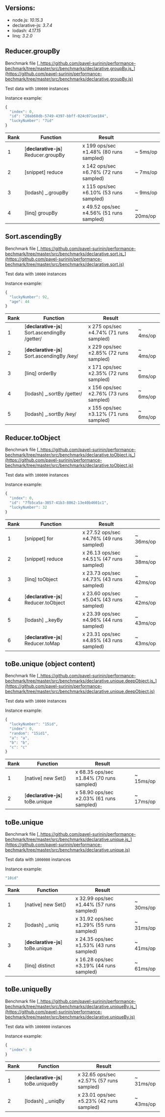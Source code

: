 
## Versions: 
 - node.js: _10.15.3_ 
 - declarative-js: _3.7.4_
 - lodash: _4.17.15_
 - linq: _3.2.0_

## Reducer.groupBy

Benchmark file [_https://github.com/pavel-surinin/performance-bechmark/tree/master/src/benchmarks/declarative.groupBy.js_](https://github.com/pavel-surinin/performance-bechmark/tree/master/src/benchmarks/declarative.groupBy.js)

Test data with `100000` instances

Instance example: 
```javascript
{
  "index": 0,
  "id": "20ab68db-5749-4397-bbff-024c071ee184",
  "luckyNumber": "7id"
}
```

| Rank | Function                             | Result                                   |           |
| ---- | ------------------------------------ | ---------------------------------------- | --------- |
| 1    | [**declarative-js**] Reducer.groupBy | x 199 ops/sec ±1.48% (80 runs sampled)   | ~ 5ms/op  |
| 2    | [snippet] reduce                     | x 142 ops/sec ±6.76% (72 runs sampled)   | ~ 7ms/op  |
| 3    | [lodash] _.groupBy                   | x 115 ops/sec ±6.10% (53 runs sampled)   | ~ 9ms/op  |
| 4    | [linq] groupBy                       | x 49.52 ops/sec ±4.56% (51 runs sampled) | ~ 20ms/op |
## Sort.ascendingBy

Benchmark file [_https://github.com/pavel-surinin/performance-bechmark/tree/master/src/benchmarks/declarative.sort.js_](https://github.com/pavel-surinin/performance-bechmark/tree/master/src/benchmarks/declarative.sort.js)

Test data with `10000` instances

Instance example: 
```javascript
{
  "luckyNumber": 92,
  "age": 44
}
```

| Rank | Function                                       | Result                                 |          |
| ---- | ---------------------------------------------- | -------------------------------------- | -------- |
| 1    | [**declarative-js**] Sort.ascendingBy /getter/ | x 275 ops/sec ±4.74% (71 runs sampled) | ~ 4ms/op |
| 2    | [**declarative-js**] Sort.ascendingBy /key/    | x 229 ops/sec ±2.85% (72 runs sampled) | ~ 4ms/op |
| 3    | [linq] orderBy                                 | x 171 ops/sec ±2.35% (72 runs sampled) | ~ 6ms/op |
| 4    | [lodash] _.sortBy /getter/                     | x 156 ops/sec ±2.76% (73 runs sampled) | ~ 6ms/op |
| 5    | [lodash] _.sortBy  /key/                       | x 155 ops/sec ±3.12% (71 runs sampled) | ~ 6ms/op |
## Reducer.toObject

Benchmark file [_https://github.com/pavel-surinin/performance-bechmark/tree/master/src/benchmarks/declarative.toObject.js_](https://github.com/pavel-surinin/performance-bechmark/tree/master/src/benchmarks/declarative.toObject.js)

Test data with `100000` instances

Instance example: 
```javascript
{
  "index": 0,
  "id": "7fb5ca5a-3057-41b3-8862-13e40b4601c1",
  "luckyNumber": 32
}
```

| Rank | Function                              | Result                                   |           |
| ---- | ------------------------------------- | ---------------------------------------- | --------- |
| 1    | [snippet] for                         | x 27.52 ops/sec ±4.76% (49 runs sampled) | ~ 36ms/op |
| 2    | [snippet] reduce                      | x 26.13 ops/sec ±4.51% (47 runs sampled) | ~ 38ms/op |
| 3    | [linq] toObject                       | x 23.73 ops/sec ±4.73% (43 runs sampled) | ~ 42ms/op |
| 4    | [**declarative-js**] Reducer.toObject | x 23.60 ops/sec ±5.04% (43 runs sampled) | ~ 42ms/op |
| 5    | [lodash] _.keyBy                      | x 23.39 ops/sec ±4.96% (44 runs sampled) | ~ 43ms/op |
| 6    | [**declarative-js**] Reducer.toMap    | x 23.31 ops/sec ±4.85% (43 runs sampled) | ~ 43ms/op |
## toBe.unique (object content)

Benchmark file [_https://github.com/pavel-surinin/performance-bechmark/tree/master/src/benchmarks/declarative.unique.deepObject.js_](https://github.com/pavel-surinin/performance-bechmark/tree/master/src/benchmarks/declarative.unique.deepObject.js)

Test data with `10000` instances

Instance example: 
```javascript
{
  "luckyNumber": "15id",
  "index": 0,
  "random": "15id1",
  "a": "a",
  "b": "b",
  "c": "c"
}
```

| Rank | Function                         | Result                                   |           |
| ---- | -------------------------------- | ---------------------------------------- | --------- |
| 1    | [native] new Set()               | x 68.35 ops/sec ±1.84% (70 runs sampled) | ~ 15ms/op |
| 2    | [**declarative-js**] toBe.unique | x 58.90 ops/sec ±2.03% (61 runs sampled) | ~ 17ms/op |
## toBe.unique

Benchmark file [_https://github.com/pavel-surinin/performance-bechmark/tree/master/src/benchmarks/declarative.unique.js_](https://github.com/pavel-surinin/performance-bechmark/tree/master/src/benchmarks/declarative.unique.js)

Test data with `1000000` instances

Instance example: 
```javascript
"10id"
```

| Rank | Function                         | Result                                   |           |
| ---- | -------------------------------- | ---------------------------------------- | --------- |
| 1    | [native] new Set()               | x 32.99 ops/sec ±1.44% (57 runs sampled) | ~ 30ms/op |
| 2    | [lodash] _.uniq                  | x 31.92 ops/sec ±1.29% (55 runs sampled) | ~ 31ms/op |
| 3    | [**declarative-js**] toBe.unique | x 24.35 ops/sec ±1.53% (43 runs sampled) | ~ 41ms/op |
| 4    | [linq] distinct                  | x 16.28 ops/sec ±3.19% (44 runs sampled) | ~ 61ms/op |
## toBe.uniqueBy

Benchmark file [_https://github.com/pavel-surinin/performance-bechmark/tree/master/src/benchmarks/declarative.uniqueBy.js_](https://github.com/pavel-surinin/performance-bechmark/tree/master/src/benchmarks/declarative.uniqueBy.js)

Test data with `1000000` instances

Instance example: 
```javascript
{
  "index": 0
}
```

| Rank | Function                           | Result                                   |           |
| ---- | ---------------------------------- | ---------------------------------------- | --------- |
| 1    | [**declarative-js**] toBe.uniqueBy | x 32.65 ops/sec ±2.57% (57 runs sampled) | ~ 31ms/op |
| 2    | [lodash] _.uniqBy                  | x 23.01 ops/sec ±5.23% (42 runs sampled) | ~ 43ms/op |
